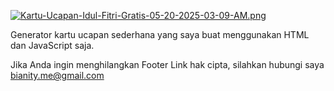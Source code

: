 [![Kartu-Ucapan-Idul-Fitri-Gratis-05-20-2025-03-09-AM.png](https://i.postimg.cc/qvx1k3dc/Kartu-Ucapan-Idul-Fitri-Gratis-05-20-2025-03-09-AM.png)](https://ucapan.bianity.me)

Generator kartu ucapan sederhana yang saya buat menggunakan HTML dan JavaScript saja.

Jika Anda ingin menghilangkan Footer Link hak cipta, silahkan hubungi saya bianity.me@gmail.com
